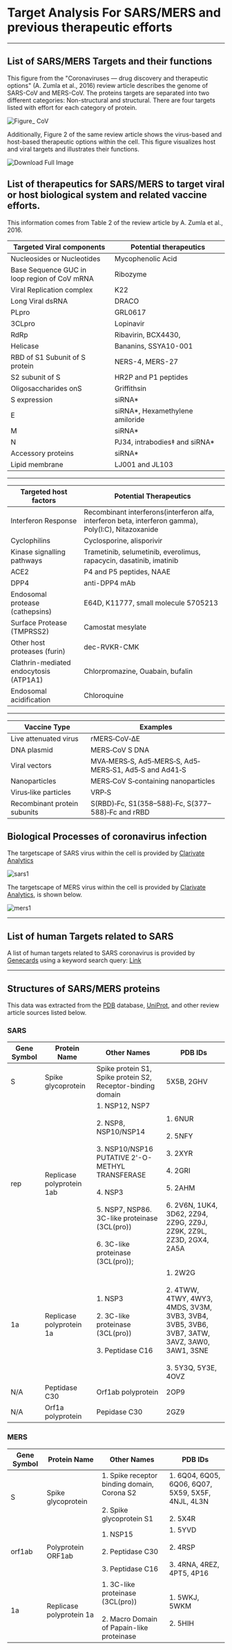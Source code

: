 # Target Analysis For SARS/MERS and previous therapeutic efforts

---

## List of SARS/MERS Targets and their functions 

This figure from the "Coronaviruses — drug discovery and therapeutic options" (A. Zumla et al., 2016) review article describes the genome of SARS-CoV and MERS-CoV. The proteins targets are separated into two different categories: Non-structural and structural. There are four targets listed with  effort for each category of protein.

![Figure_ CoV](http://ghddiai.oss-cn-zhangjiakou.aliyuncs.com/file/file_targets2016fig1.jpg)

Additionally, Figure 2 of the same review article shows the virus-based and host-based therapeutic options within the cell. This figure visualizes host and viral targets and illustrates their functions.

![Download Full Image](http://ghddiai.oss-cn-zhangjiakou.aliyuncs.com/file/file_targets2016fig2.png)


## List of therapeutics for SARS/MERS to target viral or host biological system and related vaccine efforts. 

This information comes from Table 2 of the review article by A. Zumla et al., 2016. 


| Targeted Viral components                          | Potential therapeutics |
| -------------------------------------------------- | ---------------------- |
| Nucleosides or Nucleotides                         | Mycophenolic Acid      |
| Base Sequence GUC in <br />loop region of CoV mRNA | Ribozyme               |
| Viral Replication complex                          | K22                    |
| Long Viral dsRNA                                   | DRACO                  |
| PLpro                                              | GRL0617                |
| 3CLpro                                             | Lopinavir              |
| RdRp                                               | Ribavirin, BCX4430,    |
| Helicase                                           | Bananins, SSYA10-001   |
| RBD of S1 Subunit of S protein                     | NERS-4, MERS-27        |
|S2 subunit of S                                     | HR2P and P1 peptides   |
|Oligosaccharides onS                                |  Griffithsin           |
|S expression|siRNA*|
|E | siRNA*, Hexamethylene amiloride|
|M | siRNA*|
|N | PJ34, intrabodies‡ and siRNA*|
|Accessory proteins| siRNA* |
|Lipid membrane| LJ001 and JL103|
---

| Targeted host factors                  | Potential Therapeutics                                       |
| -------------------------------------- | ------------------------------------------------------------ |
| Interferon Response                    | Recombinant interferons(interferon alfa, interferon beta, interferon gamma), Poly(I:C), Nitazoxanide             |
| Cyclophilins                           | Cyclosporine, alisporivir                                    |
| Kinase signalling pathways             | Trametinib, selumetinib, everolimus, <br /> rapacycin, dasatinib, imatinib |
| ACE2                                   | P4 and P5 peptides, NAAE                                     |
| DPP4                                   | anti-DPP4 mAb                                                |
| Endosomal protease (cathepsins)        | E64D, K11777, small molecule 5705213                         |
| Surface Protease (TMPRSS2)             | Camostat mesylate                                            |
| Other host proteases (furin)           | dec-RVKR-CMK                                                 |
| Clathrin-mediated endocytosis (ATP1A1) | Chlorpromazine, Ouabain, bufalin                             |
| Endosomal acidification                | Chloroquine                                                  |
---

| Vaccine Type                           | Examples                                                     |
| -------------------------------------- | ------------------------------------------------------------ |
| Live attenuated virus                  | rMERS‐CoV‐ΔE            |
| DNA plasmid                          | MERS‐CoV S DNA |
| Viral vectors            | MVA‐MERS‐S, Ad5‐MERS‐S, Ad5‐MERS‐S1, Ad5‐S and Ad41‐S |
| Nanoparticles                                  | MERS‐CoV S‐containing nanoparticles                   |
| Virus‐like particles                                   | VRP‐S                                         |
| Recombinant protein subunits       | S(RBD)‐Fc, S1(358–588)‐Fc, S(377–588)‐Fc and rRBD                 |


## Biological Processes of coronavirus infection

The targetscape of SARS virus within the cell is provided by [Clarivate Analytics](http://clarivate.com.cn/coronavirus-resources/drug031.htm)

![sars1](http://ghddiai.oss-cn-zhangjiakou.aliyuncs.com/file/file_target_sars.png)

The targetscape of MERS virus within the cell is provided by [Clarivate Analytics](http://clarivate.com.cn/coronavirus-resources/drug031.htm), is shown below.

![mers1](http://ghddiai.oss-cn-zhangjiakou.aliyuncs.com/file/file_target_mers.png)

---

## List of human Targets related to SARS 

A list of human targets related to SARS coronavirus is provided by [Genecards](https://www.genecards.org) using a keyword search query: [Link](https://www.genecards.org/Search/Keyword?queryString=SARS)

---
    

## Structures of SARS/MERS proteins
This data was extracted from the [PDB](https://www.rcsb.org/) database, [UniProt](https://www.uniprot.org/), and other review article sources listed below.

### SARS
| Gene Symbol | Protein Name              | Other Names                                                                                                                                                                                | PDB IDs                                                                                                                         |
|-------------|---------------------------|--------------------------------------------------------------------------------------------------------------------------------------------------------------------------------------------|---------------------------------------------------------------------------------------------------------------------------------|
| S           | Spike glycoprotein        | Spike protein S1, Spike protein S2, <br>Receptor-binding domain                                                                                                                            | 5X5B, 2GHV                                                                                                                      |
| rep         | Replicase polyprotein 1ab | 1. NSP12, NSP7<br><br>2. NSP8, NSP10/NSP14<br><br>3. NSP10/NSP16 PUTATIVE 2'-O-METHYL TRANSFERASE<br><br>4. NSP3<br><br>5. NSP7, NSP86. 3C-like proteinase (3CL(pro))<br><br>6. 3C-like proteinase (3CL(pro)); | 1. 6NUR<br><br>2. 5NFY<br><br>3. 2XYR <br><br>4. 2GRI<br><br>5. 2AHM<br><br>6. 2V6N, 1UK4, 3D62, 2Z94, 2Z9G, 2Z9J, 2Z9K, 2Z9L, 2Z3D, 2GX4, 2A5A     |
| 1a          | Replicase polyprotein 1a  | 1. NSP3 <br><br>2. 3C-like proteinase (3CL(pro)) <br><br>3. Peptidase C16                                                                                                                          | 1. 2W2G <br><br>2. 4TWW, 4TWY, 4WY3, 4MDS, 3V3M, 3VB3, 3VB4, 3VB5, 3VB6, 3VB7, 3ATW, 3AVZ, 3AW0, 3AW1, 3SNE <br><br>3. 5Y3Q, 5Y3E, 4OVZ |
| N/A         | Peptidase C30             | Orf1ab polyprotein                                                                                                                                                                         | 2OP9                                                                                                                            |
| N/A         | Orf1a polyprotein         | Pepidase C30                                                                                                                                                                               | 2GZ9                                                                              

### MERS
| Gene Symbol | Protein Name             | Other Names                                                                       | PDB IDs                                                    |
|-------------|--------------------------|-----------------------------------------------------------------------------------|------------------------------------------------------------|
| S           | Spike glycoprotein       | 1. Spike receptor binding domain, Corona S2<br><br>2. Spike glycoprotein S1       | 1. 6Q04, 6Q05, 6Q06, 6Q07, 5X59, 5X5F, 4NJL, 4L3N <br><br>2. 5X4R |
| orf1ab      | Polyprotein ORF1ab       | 1. NSP15<br><br>2. Peptidase C30<br><br>3.  Peptidase C16                                 | 1. 5YVD<br><br>2. 4RSP<br><br>3. 4RNA, 4REZ, 4PT5, 4P16            |
| 1a          | Replicase polyprotein 1a | 1. 3C-like proteinase (3CL(pro))<br><br>2. Macro Domain of Papain-like proteinase | 1. 5WKJ, 5WKM<br><br>2. 5HIH                               |


